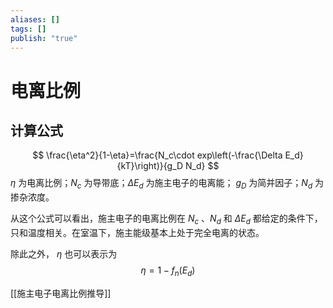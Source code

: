 ```yaml
---
aliases: []
tags: []
publish: "true"
---
```


# 电离比例
## 计算公式
$$
\frac{\eta^2}{1-\eta}=\frac{N_c\cdot exp\left(-\frac{\Delta E_d}{kT}\right)}{g_D N_d}
$$
$\eta$ 为电离比例；$N_c$ 为导带底；$\Delta E_d$ 为施主电子的电离能； $g_D$ 为简并因子；$N_d$ 为掺杂浓度。

从这个公式可以看出，施主电子的电离比例在 $N_c$ 、$N_d$ 和 $\Delta E_d$ 都给定的条件下，只和温度相关。在室温下，施主能级基本上处于完全电离的状态。

除此之外， $\eta$ 也可以表示为
$$
\eta=1-f_n(E_d)
$$

[[施主电子电离比例推导]]

